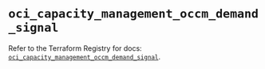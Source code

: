 # `oci_capacity_management_occm_demand_signal`

Refer to the Terraform Registry for docs: [`oci_capacity_management_occm_demand_signal`](https://registry.terraform.io/providers/oracle/oci/7.19.0/docs/resources/capacity_management_occm_demand_signal).
